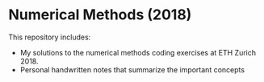 # Numerical Methods (2018)
This repository includes:
- My solutions to the numerical methods coding exercises at ETH Zurich 2018.
- Personal handwritten notes that summarize the important concepts